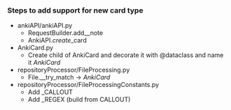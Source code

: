 ### Steps to add support for new card type
- ankiAPI/ankiAPI.py
    - RequestBuilder.add_<note type name>_note
    - AnkiAPI._create_<note type name>_card
- AnkiCard.py
    - Create child of AnkiCard and decorate it with @dataclass and name it *Anki<note type name>Card*
- repositoryProcessor/FileProcessing.py
    - File.__try_match<note type name> -> *Anki<note type name>Card*
- repositoryProcessor/FileProcessingConstants.py
    - Add <note type name>_CALLOUT
    - Add <note type name>_REGEX (build from CALLOUT)
